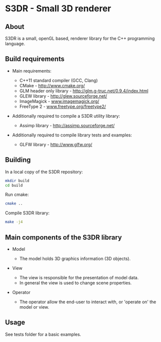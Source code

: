 S3DR - Small 3D renderer
===============================

About
-----

S3DR is a small, openGL based, renderer library for the C++ programming language. 


Build requirements
------------------

* Main requirements:
    * C++11 standard compiler (GCC, Clang)
    * CMake - http://www.cmake.org/
    * GLM header only library - http://glm.g-truc.net/0.9.4/index.html
    * GLEW library - http://glew.sourceforge.net/
    * ImageMagick - www.imagemagick.org/
    * FreeType 2 - www.freetype.org/freetype2/

* Additionally required to compile a S3DR utility library:
    * Assimp library - http://assimp.sourceforge.net/  

* Additionally required to compile library tests and examples:
    * GLFW library - http://www.glfw.org/


Building
--------

In a local copy of the S3DR repository:

```bash
mkdir build
cd build
```

Run cmake:

```bash
cmake ..
```

Compile S3DR library:

```bash
make -j4
```

Main components of the S3DR library
-----------------------------------------

* Model
	* The model holds 3D graphics information (3D objects). 

* View
	* The view is responsible for the presentation of model data.
	* In general the view is used to change scene properties.

* Operator
	* The operator allow the end-user to interact with, or 'operate on' the model or view. 


Usage
-----

See tests folder for a basic examples.
